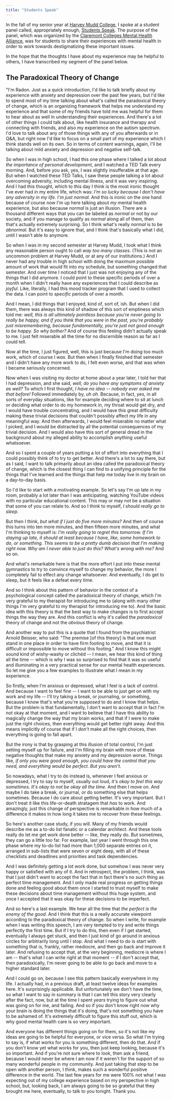 ```yaml
---
title: "Students Speak"
---
```


In the fall of my senior year at [Harvey Mudd
College](https://www.hmc.edu/), I spoke at a student panel called,
appropriately enough, [Students
Speak](https://www.facebook.com/events/450365015840596). The purpose
of the panel, which was organized by the [Claremont Colleges Mental
Health Alliance](http://5cmentalhealthalliance.pomona.edu/), was for
students to share their experiences with mental health in order to
work towards destigmatizing these important issues.

In the hope that the thoughts I have about my experience may be
helpful to others, I have transcribed my segment of the panel below.

## The Paradoxical Theory of Change

"I'm Radon. Just as a quick introduction, I'd like to talk briefly about
my experience with anxiety and depression over the past few years, but
I'd like to spend most of my time talking about what's called the
paradoxical theory of change, which is an organizing framework that
helps me understand my experience and that some of my friends have told
me was helpful for them to hear about as well in understanding their
experiences. And there's a lot of other things I could talk about, like
health insurance and therapy and connecting with friends, and also my
experience on the autism spectrum. I'd love to talk about any of those
things with any of you afterwards or in Q&A, but right now I'd like to
focus on a small part of my experience which I think stands well on its
own. So in terms of content warnings, again, I'll be talking about mild
anxiety and depression and negative self-talk.

So when I was in high school, I had this one phase where I talked a lot
about *the importance of personal development*, and I watched a TED Talk
every morning. And, before you ask, yes, I was slightly insufferable at
that age. But when I watched these TED Talks, I saw these people talking
a lot about overcoming adversity, including mental illness, and it was
very inspiring. And I had this thought, which to this day I think is the
most ironic thought I've ever had in my entire life, which was: *I'm so
lucky because I don't have any adversity in my life. I'm just normal.*
And this is ironic on the one hand because of course now I'm up here
talking about *my* mental health experience, but also because *normal*
is just an illusion. There are a thousand different ways that you can be
labeled as *normal* or not by our society, and if you manage to qualify
as *normal* along all of them, then that's actually extremely
surprising. So I think what's really *normal* is to be *abnormal.* But
it's easy to ignore that, and I think that's basically what I did, until
I wasn't able to anymore.

So when I was in my second semester at Harvey Mudd, I took what I think
any reasonable person ought to call *way too many classes*. (This is not
an uncommon problem at Harvey Mudd, or at any of our institutions.) And
I never had any trouble in high school with doing the maximum possible
amount of work that would fit into my schedule, but something changed
that semester. And over time I noticed that I just was not enjoying any
of the things that I did anymore. I could point to these specific
periods of over a month when I didn't really have any experiences that I
could describe as *joyful*. Like, literally, I had this mood tracker
program that I used to collect the data. I can point to *specific*
periods of over a month.

And I mean, I did things that I enjoyed, kind of, sort of, ish. But when
I did them, there was always this kind of shadow of this sort of
emptiness which told me: *well, this is all ultimately pointless because
you're never going to really be happy, and if you think that you were in
the past, you're probably just misremembering, because fundamentally,
you're just not good enough to be happy. So why bother?* And of course
this feeling didn't actually speak to me. I just felt miserable all the
time for no discernible reason as far as I could tell.

Now at the time, I just figured, well, this is just because I'm doing
too much work, which of course I *was*. But then when I finally finished
that semester and I didn't have any more work to do, I felt even worse,
and that was when I became seriously concerned.

Now when I was visiting my doctor at home about a year later, I told her
that I had depression, and she said, *well, do you have any symptoms of
anxiety as well?* To which I first thought, *I have no idea -- nobody
ever asked me that before!* Followed immediately by, *uh oh.* Because,
in fact, yes, in all sorts of everyday situations, like for example
deciding where to sit at lunch or deciding what order to do my homework
in, my throat would get dry, and I would have trouble concentrating, and
I would have this great difficulty making these trivial decisions that
couldn't possibly affect my life in any meaningful way. And then
afterwards, I would feel miserable no matter what I picked, and I would
be distracted by all the potential consequences of my trivial decision.
And I would also have this sort of general dread in the background about
my alleged ability to accomplish anything useful whatsoever.

And so I spent a couple of years putting a lot of effort into everything
that I could possibly think of to try to get better. And there's a lot
to say there, but as I said, I want to talk primarily about an idea
called the paradoxical theory of change, which is the closest thing I
can find to a unifying principle for the things that I've learned and
the things that help me today live in my brain on a day-to-day basis.

So I'd like to start with a motivating example. So let's say I'm up late
in my room, probably a lot later than I was anticipating, watching
YouTube videos with no particular educational content. This may or may
not be a situation that some of you can relate to. And so I think to
myself, *I should really go to sleep.*

But then I think, *but what if I just do five more minutes?* And then of
course this turns into ten more minutes, and then fifteen more minutes,
and what I'm thinking to myself is: *I'm really going to regret this
tomorrow. If I'm staying up late, it should at least because I have,
like, some homework to do, or something. This seems to be a pretty dumb
decision that I'm making right now. Why am I never able to just do this?
What's wrong with me?* And so on.

And what's remarkable here is that the more effort I put into these
mental gymnastics to try to convince myself to change my behavior, the
more I completely fail to effect any change whatsoever. And eventually,
I do get to sleep, but it feels like a defeat every time.

And so I think about this pattern of behavior in the context of a
psychological concept called the paradoxical theory of change, which I'm
very grateful to my therapist for introducing me to (along with many
other things I'm very grateful to my therapist for introducing me to).
And the basic idea with this theory is that the best way to make changes
is to first accept things the way they are. And this conflict is why
it's called the *paradoxical* theory of change and not the *obvious*
theory of change.

And another way to put this is a quote that I found from the
psychiatrist Arnold Beisser, who said: "The premise \[of this theory\]
is that one must stand in one place in order to have firm footing to
move, and that it is difficult or impossible to move without this
footing." And I know this might sound kind of wishy-washy or clichéd --
I mean, we hear this kind of thing all the time -- which is why I was so
surprised to find that it was so useful and illuminating in a very
practical sense for our mental health experiences. So let me give you a
few examples to illustrate what I mean in my experience.

So firstly, when I'm anxious or depressed, what I feel is a lack of
control. And because I want to feel fine -- I want to be able to just
get on with my work and my life -- I'll try taking a break, or
journaling, or something, because I know that's what you're *supposed*
to do and I know that helps. But the problem is that fundamentally, I
don't want to accept that in fact I'm not okay at that moment, and I
want to believe that I have this ability to magically change the way
that my brain works, and that if I were to make just the right choices,
then everything would get better right away. And this means implicitly
of course that if I *don't* make all the right choices, then everything
is going to fall apart.

But the irony is that by grasping at this illusion of total control, I'm
just setting myself up for failure, and I'm filling my brain with more
of these negative thoughts that make my anxiety and my depression worse.
Things like, *if only you were good enough, you could have the control
that you need, and everything would be perfect. But you aren't.*

So nowadays, what I try to do instead is, whenever I feel anxious or
depressed, I try to say to myself, usually out loud, *it's okay to feel
this way sometimes. It's okay to not be okay all the time.* And then I
move on. And maybe I do take a break, or journal, or do something else
that helps sometimes. Because I do care about getting better. It's very
important. But I don't treat it like this life-or-death stratagem that
*has* to work. And amazingly, just this change of perspective is
remarkable in how much of a difference it makes in how long it takes me
to recover from these feelings.

So here's another case study, if you will. Many of my friends would
describe me as a to-do list fanatic or a calendar architect. And these
tools really do let me get work done better -- like, they really do. But
sometimes, they can go a little too far. For example, last year I went
through this one phase where my to-do list had more than 1,000 separate
entries on it, arranged in sub-lists that were seven or eight deep, with
all of these checklists and deadlines and priorities and task
dependencies.

And I was definitely getting a lot work done, but somehow I was never
very happy or satisfied with any of it. And in retrospect, the problem,
I think, was that I just didn't want to accept the fact that in fact
there's no such thing as perfect time management. And I only made real
progress on getting things done and feeling good about them once I
started to trust myself to make these decisions about time management
without this huge system, and once I accepted that it was okay for these
decisions to be imperfect.

And so here's a last example. We hear all the time that *the perfect is
the enemy of the good.* And I think that this is a really accurate
viewpoint according to the paradoxical theory of change. So when I
write, for example when I was writing this speech, I am very tempted to
try and write things perfectly the first time. But if I try to do this,
then even if I get started, eventually I always get stuck, and then I
just kind of go around in anxious circles for arbitrarily long until I
stop. And what I need to do is start with something that is, frankly,
rather mediocre, and then go back and improve it later. And refusing to
accept that, at the very beginning, mediocre is where I am -- that's
what I can write right at that moment -- if I don't accept that, then
paradoxically, I'm never going to be able to go back and move to a
higher standard later.

And I could go on, because I see this pattern basically everywhere in my
life. I actually had, in a previous draft, at least twelve ideas for
examples here. It's surprisingly applicable. But unfortunately we don't
have the time, so what I want to say in summary is that I can tell this
story very clearly after the fact, now, but at the time I spent *years*
trying to figure out what was going on for me, and failing. And so if
you don't know right now why your brain is doing the things that it's
doing, that's not something you have to be ashamed of. It's extremely
difficult to figure this stuff out, which is why good mental health care
is so very important.

And everyone has different things going on for them, so it's not like my
ideas are going to be helpful for everyone, or vice versa. So what I'm
trying to say is, if what works for you is something different, then do
that. And if you don't know yet what works for you, then just keep
looking, because it's so important. And if you're not sure where to
look, then ask a friend, because I would never be where I am now if it
weren't for the support of so many wonderful people in my community. And
just taking that step to be open with another person, I think, makes
such a wonderful positive difference in the world. The last few years
for me were 100% not what I was expecting out of my college experience
based on my perspective in high school, but, looking back, I am always
going to be so grateful that they brought me here, eventually, to talk
to you tonight. Thank you.
